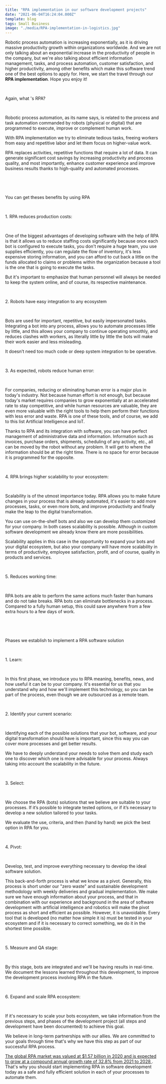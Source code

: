```yaml
---
title: "RPA implementation in our software development projects"
date: "2021-06-04T16:24:04.000Z"
template: blog
tags: Small Business
image: "./media/RPA-implementation-in-logistics.jpg"
---
```


Robotic process automation is increasing exponentially, as it is driving massive productivity growth within organizations worldwide. And we are not only talking about an exponential increase in the productivity of people in the company, but we're also talking about efficient information management, tasks, and process automation, customer satisfaction, and higher productivity, among other benefits which make this software trend one of the best options to apply for. Here, we start the travel through our **RPA implementation**. Hope you enjoy it!

<br>

<title-2>Again, what 's RPA?</title-2>

<br>

Robotic process automation, as its name says, is related to the process and task automation commanded by robots (physical or digital) that are programmed to execute, improve or complement human work. 

With RPA implementation we try to eliminate tedious tasks, freeing workers from easy and repetitive labor and let them focus on higher-value work.  

RPA replaces activities, repetitive functions that require a lot of data. It can generate significant cost savings by increasing productivity and process quality, and most importantly, enhance customer experience and improve business results thanks to high-quality and automated processes.

<br>

<youtube-video id="9URSbTOE4YI"></youtube-video>

<br>

<title-2>You can get theses benefits by using RPA</title-2>

<br>

<title-3>1. RPA reduces production costs:</title-3>

<br>

One of the biggest advantages of developing software with the help of RPA is that it allows us to reduce staffing costs significantly because once each bot is configured to execute tasks, you don't require a huge team, you use supplies efficiently, you can regulate the flow of inventory, it's less expensive storing information, and you can afford to cut back a little on the funds allocated to claims or problems within the organization because a tool is the one that is going to execute the tasks.

But it's important to emphasize that human personnel will always be needed to keep the system online, and of course, its respective maintenance. 

<br>

<title-3>2. Robots have easy integration to any ecosystem</title-3>

<br>

Bots are used for important, repetitive, but easily impersonated tasks. Integrating a bot into any process, allows you to automate processes little by little, and this allows your company to continue operating smoothly, and reduces clashes with workers, as literally little by little the bots will make their work easier and less misleading. 

It doesn’t need too much code or deep system integration to be operative.

<br>

<title-3>3. As expected, robots reduce human error:</title-3>

<br>

For companies, reducing or eliminating human error is a major plus in today's industry. Not because human effort is not enough, but because today's market requires companies to grow exponentially at an accelerated rate to stay competitive, and while human resources are valuable, they are even more valuable with the right tools to help them perform their functions with less error and waste. RPA is one of these tools, and of course, we add to this list Artificial Intelligence and IoT. 

Thanks to RPA and its integration with software, you can have perfect management of administrative data and information. Information such as invoices, purchase orders, shipments, scheduling of any activity, etc., all can be moved by the robot without any problem. It will get to where the information should be at the right time. There is no space for error because it is programmed for the opposite.

<br>

<title-3>4. RPA brings higher scalability to your ecosystem:</title-3>

<br>

Scalability is of the utmost importance today. RPA allows you to make future changes in your process that is already automated, it's easier to add more processes,  tasks, or even more bots, and improve productivity and finally make the leap to the digital transformation.

You can use on-the-shelf bots and also we can develop them customized for your company. In both cases scalability is possible. Although in custom software development we already know there are more possibilities.

Scalability applies in this case in the opportunity to expand your bots and your digital ecosystem, but also your company will have more scalability in terms of productivity, employee satisfaction, profit, and of course, quality in products and services.  

<br>

<title-3>5. Reduces working time:</title-3>

<br>

RPA bots are able to perform the same actions much faster than humans and do not take breaks. RPA bots can eliminate bottlenecks in a process. Compared to a fully human setup, this could save anywhere from a few extra hours to a few days of work.

<br>

<youtube-video id="Phcve8M2w4Y"></youtube-video>

<br>

<title-2>Phases we establish to implement a RPA software solution</title-2>

<br>

<title-3>1. Learn:</title-3>

<br>

In this first phase, we introduce you to RPA meaning, benefits, news, and how useful it can be to your company. It's essential for us that you understand why and how we'll implement this technology, so you can be part of the process, even though we are outsourced as a remote team.

<br>

<title-3>2. Identify your current scenario:</title-3>

<br>

Identifying each of the possible solutions that your bot, software, and your digital transformation should have is important, since this way you can cover more processes and get better results. 

We have to deeply understand your needs to solve them and study each one to discover which one is more advisable for your process. Always taking into account the scalability in the future.

<br>

<title-3>3. Select:</title-3>

<br>

We choose the RPA (bots) solutions that we believe are suitable to your processes. If it’s possible to integrate tested options, or if it’s necessary to develop a new solution tailored to your tasks. 

We evaluate the use, criteria, and then (hand by hand) we pick the best option in RPA for you. 

<br>

<title-3>4. Pivot:</title-3>

<br>

Develop, test, and improve everything necessary to develop the ideal software solution. 

This back-and-forth process is what we know as a pivot. Generally, this process is short under our "zero waste" and sustainable development methodology with weekly deliveries and gradual implementation. We make sure we have enough information about your process, and that in combination with our experience and background in the area of software development with artificial intelligence and robotics will make the pivot process as short and efficient as possible. However, it is unavoidable. Every tool that is developed (no matter how simple it is) must be tested in your ecosystem and if it is necessary to correct something, we do it in the shortest time possible. 

<br>

<title-3>5. Measure and QA stage:</title-3>

<br>

By this stage, bots are integrated and we'll be having results in real-time. We document the lessons learned throughout this development, to improve the development process involving RPA in the future. 

<br>

<title-3>6. Expand and scale RPA ecosystem:</title-3>

<br>

If it's necessary to scale your bots ecosystem, we take information from the previous steps, and phases of the development project (all steps and development have been documented) to achieve this goal. 

We believe in long-term partnerships with our allies. We are committed to your goals through time that's why we have this step as part of our successful RPA process.

<a target="_blank" href="https://www.grandviewresearch.com/industry-analysis/robotic-process-automation-rpa-market">   The global RPA market was valued at $1.57 billion in 2020 and is expected to grow at a compound annual growth rate of 32.8% from 2021 to 2028 </a>.  That's why you should start implementing RPA in software development today as a safe and fully efficient solution in each of your processes to automate them. 


